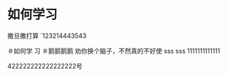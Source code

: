
# 如何学习
撒旦撒打算
`123214443543

＃如何学
习
＃鹅鹅鹅鹅
劝你换个脑子，不然真的不好使
sss
sss
1111111111111


422222222222222222号

